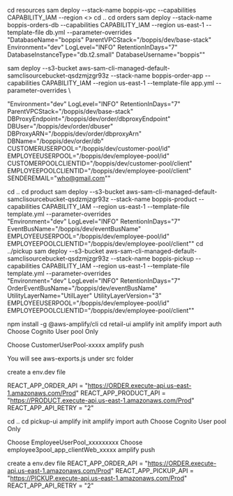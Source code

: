 cd resources
sam deploy --stack-name boppis-vpc --capabilities CAPABILITY_IAM --region <<REGION>>
cd ..
cd orders
sam deploy --stack-name boppis-orders-db --capabilities CAPABILITY_IAM --region us-east-1 --template-file db.yml --parameter-overrides \
"DatabaseName=\"boppis\" ParentVPCStack=\"/boppis/dev/base-stack\" Environment=\"dev\" LogLevel=\"INFO\" RetentionInDays=\"7\" DatabaseInstanceType=\"db.t2.small\" DatabaseUsername=\"boppis\""

sam deploy --s3-bucket aws-sam-cli-managed-default-samclisourcebucket-qsdzmjzgr93z --stack-name boppis-order-app --capabilities CAPABILITY_IAM --region us-east-1 --template-file app.yml --parameter-overrides \

"Environment=\"dev\" LogLevel=\"INFO\" RetentionInDays=\"7\" ParentVPCStack=\"/boppis/dev/base-stack\" DBProxyEndpoint=\"/boppis/dev/order/dbproxyEndpoint\" DBUser=\"/boppis/dev/order/dbuser\" DBProxyARN=\"/boppis/dev/order/dbproxyArn\" DBName=\"/boppis/dev/order/db\" CUSTOMERUSERPOOL=\"/boppis/dev/customer-pool/id\" EMPLOYEEUSERPOOL=\"/boppis/dev/employee-pool/id\" CUSTOMERPOOLCLIENTID=\"/boppis/dev/customer-pool/client\" EMPLOYEEPOOLCLIENTID=\"/boppis/dev/employee-pool/client\" SENDEREMAIL=\"who@gmail.com\""

cd ..
cd product
sam deploy --s3-bucket aws-sam-cli-managed-default-samclisourcebucket-qsdzmjzgr93z --stack-name boppis-product --capabilities CAPABILITY_IAM --region us-east-1 --template-file template.yml --parameter-overrides \
"Environment=\"dev\" LogLevel=\"INFO\" RetentionInDays=\"7\" EventBusName=\"/boppis/dev/eventBusName\" EMPLOYEEUSERPOOL=\"/boppis/dev/employee-pool/id\" EMPLOYEEPOOLCLIENTID=\"/boppis/dev/employee-pool/client\""
cd ../pickup
sam deploy --s3-bucket aws-sam-cli-managed-default-samclisourcebucket-qsdzmjzgr93z --stack-name boppis-pickup --capabilities CAPABILITY_IAM --region us-east-1 --template-file template.yml --parameter-overrides \
"Environment=\"dev\" LogLevel=\"INFO\" RetentionInDays=\"7\" OrderEventBusName=\"/boppis/dev/eventBusName\" UtilityLayerName=\"UtilLayer\" UtilityLayerVersion=\"3\" EMPLOYEEUSERPOOL=\"/boppis/dev/employee-pool/id\" EMPLOYEEPOOLCLIENTID=\"/boppis/dev/employee-pool/client\""

npm install -g @aws-amplify/cli
cd retail-ui
amplify init
amplify import auth
Choose Cognito User pool Only

Choose CustomerUserPool-xxxxx
amplify push

You will see aws-exports.js under src folder

create a env.dev file

REACT_APP_ORDER_API = "https://ORDER.execute-api.us-east-1.amazonaws.com/Prod"
REACT_APP_PRODUCT_API = "https://PRODUCT.execute-api.us-east-1.amazonaws.com/Prod"
REACT_APP_API_RETRY = "2"


cd ..
cd pickup-ui
amplify init
amplify import auth
Choose Cognito User pool Only

Choose EmployeeUserPool_xxxxxxxxx
Choose employee3pool_app_clientWeb_xxxxx
amplify push

create a env.dev file
REACT_APP_ORDER_API = "https://ORDER.execute-api.us-east-1.amazonaws.com/Prod"
REACT_APP_PICKUP_API = "https://PICKUP.execute-api.us-east-1.amazonaws.com/Prod"
REACT_APP_API_RETRY = "2"


